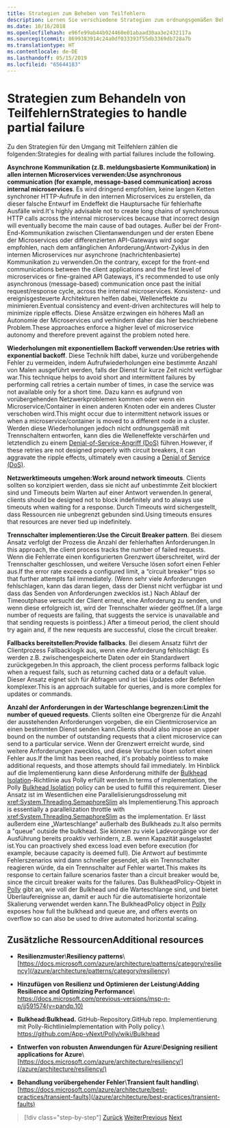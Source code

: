 ```yaml
---
title: Strategien zum Beheben von Teilfehlern
description: Lernen Sie verschiedene Strategien zum ordnungsgemäßen Behandeln von Teilfehlern kennen.
ms.date: 10/16/2018
ms.openlocfilehash: e96fe99ab44b924460e01abaad30aa3e2432117a
ms.sourcegitcommit: 8699383914c24a0df033393f55db3369db728a7b
ms.translationtype: HT
ms.contentlocale: de-DE
ms.lasthandoff: 05/15/2019
ms.locfileid: "65644183"
---
```

# <a name="strategies-to-handle-partial-failure"></a><span data-ttu-id="2816e-103">Strategien zum Behandeln von Teilfehlern</span><span class="sxs-lookup"><span data-stu-id="2816e-103">Strategies to handle partial failure</span></span>

<span data-ttu-id="2816e-104">Zu den Strategien für den Umgang mit Teilfehlern zählen die folgenden:</span><span class="sxs-lookup"><span data-stu-id="2816e-104">Strategies for dealing with partial failures include the following.</span></span>

<span data-ttu-id="2816e-105">**Asynchrone Kommunikation (z.B. meldungsbasierte Kommunikation) in allen internen Microservices verwenden:**</span><span class="sxs-lookup"><span data-stu-id="2816e-105">**Use asynchronous communication (for example, message-based communication) across internal microservices**.</span></span> <span data-ttu-id="2816e-106">Es wird dringend empfohlen, keine langen Ketten synchroner HTTP-Aufrufe in den internen Microservices zu erstellen, da dieser falsche Entwurf im Endeffekt die Hauptursache für fehlerhafte Ausfälle wird.</span><span class="sxs-lookup"><span data-stu-id="2816e-106">It's highly advisable not to create long chains of synchronous HTTP calls across the internal microservices because that incorrect design will eventually become the main cause of bad outages.</span></span> <span data-ttu-id="2816e-107">Außer bei der Front-End-Kommunikation zwischen Clientanwendungen und der ersten Ebene der Microservices oder differenzierten API-Gateways wird sogar empfohlen, nach dem anfänglichen Anforderung/Antwort-Zyklus in den internen Microservices nur asynchrone (nachrichtenbasierte) Kommunikation zu verwenden.</span><span class="sxs-lookup"><span data-stu-id="2816e-107">On the contrary, except for the front-end communications between the client applications and the first level of microservices or fine-grained API Gateways, it's recommended to use only asynchronous (message-based) communication once past the initial request/response cycle, across the internal microservices.</span></span> <span data-ttu-id="2816e-108">Konsistenz- und ereignisgesteuerte Architekturen helfen dabei, Welleneffekte zu minimieren.</span><span class="sxs-lookup"><span data-stu-id="2816e-108">Eventual consistency and event-driven architectures will help to minimize ripple effects.</span></span> <span data-ttu-id="2816e-109">Diese Ansätze erzwingen ein höheres Maß an Autonomie der Microservices und verhindern daher das hier beschriebene Problem.</span><span class="sxs-lookup"><span data-stu-id="2816e-109">These approaches enforce a higher level of microservice autonomy and therefore prevent against the problem noted here.</span></span>

<span data-ttu-id="2816e-110">**Wiederholungen mit exponentiellem Backoff verwenden:**</span><span class="sxs-lookup"><span data-stu-id="2816e-110">**Use retries with exponential backoff**.</span></span> <span data-ttu-id="2816e-111">Diese Technik hilft dabei, kurze und vorübergehende Fehler zu vermeiden, indem Aufrufwiederholungen eine bestimmte Anzahl von Malen ausgeführt werden, falls der Dienst für kurze Zeit nicht verfügbar war.</span><span class="sxs-lookup"><span data-stu-id="2816e-111">This technique helps to avoid short and intermittent failures by performing call retries a certain number of times, in case the service was not available only for a short time.</span></span> <span data-ttu-id="2816e-112">Dazu kann es aufgrund von vorübergehenden Netzwerkproblemen kommen oder wenn ein Microservice/Container in einen anderen Knoten oder ein anderes Cluster verschoben wird.</span><span class="sxs-lookup"><span data-stu-id="2816e-112">This might occur due to intermittent network issues or when a microservice/container is moved to a different node in a cluster.</span></span> <span data-ttu-id="2816e-113">Werden diese Wiederholungen jedoch nicht ordnungsgemäß mit Trennschaltern entworfen, kann dies die Welleneffekte verschärfen und letztendlich zu einem [Denial-of-Service-Angriff (DoS)](https://en.wikipedia.org/wiki/Denial-of-service_attack) führen.</span><span class="sxs-lookup"><span data-stu-id="2816e-113">However, if these retries are not designed properly with circuit breakers, it can aggravate the ripple effects, ultimately even causing a [Denial of Service (DoS)](https://en.wikipedia.org/wiki/Denial-of-service_attack).</span></span>

<span data-ttu-id="2816e-114">**Netzwerktimeouts umgehen:**</span><span class="sxs-lookup"><span data-stu-id="2816e-114">**Work around network timeouts**.</span></span> <span data-ttu-id="2816e-115">Clients sollten so konzipiert werden, dass sie nicht auf unbestimmte Zeit blockiert sind und Timeouts beim Warten auf einer Antwort verwenden.</span><span class="sxs-lookup"><span data-stu-id="2816e-115">In general, clients should be designed not to block indefinitely and to always use timeouts when waiting for a response.</span></span> <span data-ttu-id="2816e-116">Durch Timeouts wird sichergestellt, dass Ressourcen nie unbegrenzt gebunden sind.</span><span class="sxs-lookup"><span data-stu-id="2816e-116">Using timeouts ensures that resources are never tied up indefinitely.</span></span>

<span data-ttu-id="2816e-117">**Trennschalter implementieren:**</span><span class="sxs-lookup"><span data-stu-id="2816e-117">**Use the Circuit Breaker pattern**.</span></span> <span data-ttu-id="2816e-118">Bei diesem Ansatz verfolgt der Prozess die Anzahl der fehlerhaften Anforderungen.</span><span class="sxs-lookup"><span data-stu-id="2816e-118">In this approach, the client process tracks the number of failed requests.</span></span> <span data-ttu-id="2816e-119">Wenn die Fehlerrate einen konfigurierten Grenzwert überschreitet, wird der Trennschalter geschlossen, und weitere Versuche lösen sofort einen Fehler aus.</span><span class="sxs-lookup"><span data-stu-id="2816e-119">If the error rate exceeds a configured limit, a “circuit breaker” trips so that further attempts fail immediately.</span></span> <span data-ttu-id="2816e-120">(Wenn sehr viele Anforderungen fehlschlagen, kann das daran liegen, dass der Dienst nicht verfügbar ist und dass das Senden von Anforderungen zwecklos ist.) Nach Ablauf der Timeoutphase versucht der Client erneut, eine Anforderung zu senden, und wenn diese erfolgreich ist, wird der Trennschalter wieder geöffnet.</span><span class="sxs-lookup"><span data-stu-id="2816e-120">(If a large number of requests are failing, that suggests the service is unavailable and that sending requests is pointless.) After a timeout period, the client should try again and, if the new requests are successful, close the circuit breaker.</span></span>

<span data-ttu-id="2816e-121">**Fallbacks bereitstellen:**</span><span class="sxs-lookup"><span data-stu-id="2816e-121">**Provide fallbacks**.</span></span> <span data-ttu-id="2816e-122">Bei diesem Ansatz führt der Clientprozess Fallbacklogik aus, wenn eine Anforderung fehlschlägt: Es werden z.B. zwischengespeicherte Daten oder ein Standardwert zurückgegeben.</span><span class="sxs-lookup"><span data-stu-id="2816e-122">In this approach, the client process performs fallback logic when a request fails, such as returning cached data or a default value.</span></span> <span data-ttu-id="2816e-123">Dieser Ansatz eignet sich für Abfragen und ist bei Updates oder Befehlen komplexer.</span><span class="sxs-lookup"><span data-stu-id="2816e-123">This is an approach suitable for queries, and is more complex for updates or commands.</span></span>

<span data-ttu-id="2816e-124">**Anzahl der Anforderungen in der Warteschlange begrenzen:**</span><span class="sxs-lookup"><span data-stu-id="2816e-124">**Limit the number of queued requests**.</span></span> <span data-ttu-id="2816e-125">Clients sollten eine Obergrenze für die Anzahl der ausstehenden Anforderungen vorgeben, die ein Clientmicroservice an einen bestimmten Dienst senden kann.</span><span class="sxs-lookup"><span data-stu-id="2816e-125">Clients should also impose an upper bound on the number of outstanding requests that a client microservice can send to a particular service.</span></span> <span data-ttu-id="2816e-126">Wenn der Grenzwert erreicht wurde, sind weitere Anforderungen zwecklos, und diese Versuche lösen sofort einen Fehler aus.</span><span class="sxs-lookup"><span data-stu-id="2816e-126">If the limit has been reached, it's probably pointless to make additional requests, and those attempts should fail immediately.</span></span> <span data-ttu-id="2816e-127">Im Hinblick auf die Implementierung kann diese Anforderung mithilfe der [Bulkhead Isolation](https://github.com/App-vNext/Polly/wiki/Bulkhead)-Richtlinie aus Polly erfüllt werden.</span><span class="sxs-lookup"><span data-stu-id="2816e-127">In terms of implementation, the Polly [Bulkhead Isolation](https://github.com/App-vNext/Polly/wiki/Bulkhead) policy can be used to fulfill this requirement.</span></span> <span data-ttu-id="2816e-128">Dieser Ansatz ist im Wesentlichen eine Parallelisierungsdrosselung mit <xref:System.Threading.SemaphoreSlim> als Implementierung.</span><span class="sxs-lookup"><span data-stu-id="2816e-128">This approach is essentially a parallelization throttle with <xref:System.Threading.SemaphoreSlim> as the implementation.</span></span> <span data-ttu-id="2816e-129">Er lässt außerdem eine „Warteschlange“ außerhalb des Bulkheads zu.</span><span class="sxs-lookup"><span data-stu-id="2816e-129">It also permits a "queue" outside the bulkhead.</span></span> <span data-ttu-id="2816e-130">Sie können zu viele Ladevorgänge vor der Ausführung bereits proaktiv verhindern, z.B. wenn Kapazität ausgelastet ist.</span><span class="sxs-lookup"><span data-stu-id="2816e-130">You can proactively shed excess load even before execution (for example, because capacity is deemed full).</span></span> <span data-ttu-id="2816e-131">Die Antwort auf bestimmte Fehlerszenarios wird dann schneller gesendet, als ein Trennschalter reagieren würde, da ein Trennschalter auf Fehler wartet.</span><span class="sxs-lookup"><span data-stu-id="2816e-131">This makes its response to certain failure scenarios faster than a circuit breaker would be, since the circuit breaker waits for the failures.</span></span> <span data-ttu-id="2816e-132">Das BulkheadPolicy-Objekt in [Polly](http://www.thepollyproject.org/) gibt an, wie voll der Bulkhead und die Warteschlange sind, und bietet Überlaufereignisse an, damit er auch für die automatisierte horizontale Skalierung verwendet werden kann.</span><span class="sxs-lookup"><span data-stu-id="2816e-132">The BulkheadPolicy object in [Polly](http://www.thepollyproject.org/) exposes how full the bulkhead and queue are, and offers events on overflow so can also be used to drive automated horizontal scaling.</span></span>

## <a name="additional-resources"></a><span data-ttu-id="2816e-133">Zusätzliche Ressourcen</span><span class="sxs-lookup"><span data-stu-id="2816e-133">Additional resources</span></span>

- <span data-ttu-id="2816e-134">**Resilienzmuster**\\</span><span class="sxs-lookup"><span data-stu-id="2816e-134">**Resiliency patterns**\\</span></span>
  [https://docs.microsoft.com/azure/architecture/patterns/category/resiliency](/azure/architecture/patterns/category/resiliency)

- <span data-ttu-id="2816e-135">**Hinzufügen von Resilienz und Optimieren der Leistung**\\</span><span class="sxs-lookup"><span data-stu-id="2816e-135">**Adding Resilience and Optimizing Performance**\\</span></span>
  <https://docs.microsoft.com/previous-versions/msp-n-p/jj591574(v=pandp.10)>

- <span data-ttu-id="2816e-136">**Bulkhead:**</span><span class="sxs-lookup"><span data-stu-id="2816e-136">**Bulkhead.**</span></span> <span data-ttu-id="2816e-137">GitHub-Repository.</span><span class="sxs-lookup"><span data-stu-id="2816e-137">GitHub repo.</span></span> <span data-ttu-id="2816e-138">Implementierung mit Polly-Richtlinie</span><span class="sxs-lookup"><span data-stu-id="2816e-138">Implementation with Polly policy.\\</span></span>
  <https://github.com/App-vNext/Polly/wiki/Bulkhead>

- <span data-ttu-id="2816e-139">**Entwerfen von robusten Anwendungen für Azure**\\</span><span class="sxs-lookup"><span data-stu-id="2816e-139">**Designing resilient applications for Azure**\\</span></span>
  [https://docs.microsoft.com/azure/architecture/resiliency/](/azure/architecture/resiliency/)

- <span data-ttu-id="2816e-140">**Behandlung vorübergehender Fehler**\\</span><span class="sxs-lookup"><span data-stu-id="2816e-140">**Transient fault handling**\\</span></span>
  [https://docs.microsoft.com/azure/architecture/best-practices/transient-faults](/azure/architecture/best-practices/transient-faults)

>[!div class="step-by-step"]
><span data-ttu-id="2816e-141">[Zurück](handle-partial-failure.md)
>[Weiter](implement-retries-exponential-backoff.md)</span><span class="sxs-lookup"><span data-stu-id="2816e-141">[Previous](handle-partial-failure.md)
[Next](implement-retries-exponential-backoff.md)</span></span>

